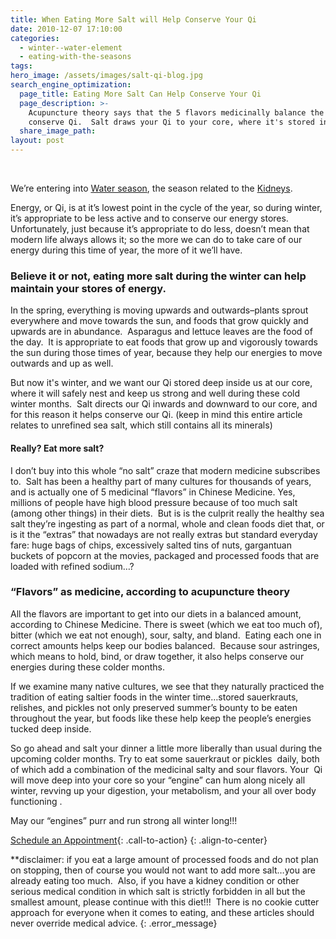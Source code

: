 ```yaml
---
title: When Eating More Salt will Help Conserve Your Qi
date: 2010-12-07 17:10:00
categories:
  - winter--water-element
  - eating-with-the-seasons
tags:
hero_image: /assets/images/salt-qi-blog.jpg
search_engine_optimization:
  page_title: Eating More Salt Can Help Conserve Your Qi
  page_description: >-
    Acupuncture theory says that the 5 flavors medicinally balance the body and
    conserve Qi.  Salt draws your Qi to your core, where it's stored in winter.
  share_image_path:
layout: post
---
```


<div id="attachment_945" style="width: 129px" class="wp-caption alignleft">&nbsp;</div>

We’re entering into [Water season](/2017/12/31/water-element-its-depths-will-keep-you-balanced-in-winter/), the season related to the [Kidneys](/2017/12/29/is-your-jing-depleted-a-chinese-medicine-concept-you-may-want-to-know-about/).&nbsp;

Energy, or Qi, is at it’s lowest point in the cycle of the year, so during winter, it’s appropriate to be less active and to conserve our energy stores. Unfortunately, just because it’s appropriate to do less, doesn’t mean that modern life always allows it; so the more we can do to take care of our energy during this time of year, the more of it we’ll have.

### Believe it or not, eating more salt during the winter can help maintain your stores of energy.

In the spring, everything is moving upwards and outwards–plants sprout everywhere and move towards the sun, and foods that grow quickly and upwards are in abundance.&nbsp; Asparagus and lettuce leaves are the food of the day.&nbsp; It is appropriate to eat foods that grow up and vigorously towards the sun during those times of year, because they help our energies to move outwards and up as well.

But now it's winter, and we want our Qi stored deep inside us at our core, where it will safely nest and keep us strong and well during these cold winter months.&nbsp; Salt directs our Qi inwards and downward to our core, and for this reason it helps conserve our Qi. (keep in mind this entire article relates to unrefined sea salt, which still contains all its minerals)

#### Really? Eat more salt?

I don’t buy into this whole “no salt” craze that modern medicine subscribes to.&nbsp; Salt has been a healthy part of many cultures for thousands of years, and is actually one of 5 medicinal “flavors” in Chinese Medicine. Yes, millions of people have high blood pressure because of too much salt (among other things) in their diets.&nbsp; But is is the culprit really the healthy sea salt they’re ingesting as part of a normal, whole and clean foods diet that, or is it the “extras” that nowadays are not really extras but standard everyday fare: huge bags of chips, excessively salted tins of nuts, gargantuan buckets of popcorn at the movies, packaged and processed foods that are loaded with refined sodium…?

### “Flavors” as medicine, according to acupuncture theory

All the flavors are important to get into our diets in a balanced amount, according to Chinese Medicine. There is sweet (which we eat too much of), bitter (which we eat not enough), sour, salty, and bland.&nbsp; Eating each one in correct amounts helps keep our bodies balanced.&nbsp; Because sour astringes, which means to hold, bind, or draw together, it also helps conserve our energies during these colder months.

If we examine many native cultures, we see that they naturally practiced the tradition of eating saltier foods in the winter time…stored sauerkrauts, relishes, and pickles not only preserved summer’s bounty to be eaten throughout the year, but foods like these help keep the people’s energies tucked deep inside.

So go ahead and salt your dinner a little more liberally than usual during the upcoming colder months. Try to eat some sauerkraut or pickles&nbsp; daily, both of which add a combination of the medicinal salty and sour flavors. Your&nbsp; Qi will move deep into your core so your “engine” can hum along nicely all winter, revving up your digestion, your metabolism, and your all over body functioning .

May our “engines” purr and run strong all winter long!!!

[Schedule an Appointment](/make-an-appointment/){: .call-to-action}
{: .align-to-center}

\*\*disclaimer: if you eat a large amount of processed foods and do not plan on stopping, then of course you would not want to add more salt…you are already eating too much.&nbsp; Also, if you have a kidney condition or other serious medical condition in which salt is strictly forbidden in all but the smallest amount, please continue with this diet!!!&nbsp; There is no cookie cutter approach for everyone when it comes to eating, and these articles should never override medical advice.
{: .error_message}